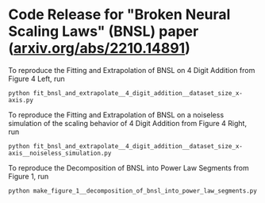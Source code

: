 # Code Release for "Broken Neural Scaling Laws" (BNSL) paper ([arxiv.org/abs/2210.14891](arxiv.org/abs/2210.14891))

To reproduce the Fitting and Extrapolation of BNSL on 4 Digit Addition from Figure 4 Left, run 

```python fit_bnsl_and_extrapolate__4_digit_addition__dataset_size_x-axis.py```


To reproduce the Fitting and Extrapolation of BNSL on a noiseless simulation of the scaling behavior of 4 Digit Addition from Figure 4 Right, run 

```python fit_bnsl_and_extrapolate__4_digit_addition__dataset_size_x-axis__noiseless_simulation.py```




To reproduce the Decomposition of BNSL into Power Law Segments from Figure 1, run 

```python make_figure_1__decomposition_of_bnsl_into_power_law_segments.py ```

